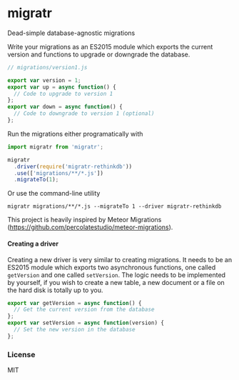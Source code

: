 # migratr
Dead-simple database-agnostic migrations

Write your migrations as an ES2015 module which exports the current version and functions to upgrade or downgrade the database.
```javascript
// migrations/version1.js

export var version = 1;
export var up = async function() {
  // Code to upgrade to version 1
};
export var down = async function() {
  // Code to downgrade to version 1 (optional)
};
```

Run the migrations either programatically with
```javascript
import migratr from 'migratr';

migratr
  .driver(require('migratr-rethinkdb'))
  .use(['migrations/**/*.js'])
  .migrateTo(1);
```

Or use the command-line utility
```
migratr migrations/**/*.js --migrateTo 1 --driver migratr-rethinkdb
```

This project is heavily inspired by Meteor Migrations (https://github.com/percolatestudio/meteor-migrations).

#### Creating a driver
Creating a new driver is very similar to creating migrations. It needs to be an ES2015 module which exports two asynchronous functions, one called `getVersion` and one called `setVersion`. The logic needs to be implemented by yourself, if you wish to create a new table, a new document or a file on the hard disk is totally up to you.

```javascript
export var getVersion = async function() {
  // Get the current version from the database
};
export var setVersion = async function(version) {
  // Set the new version in the database
};
```

### License
MIT
